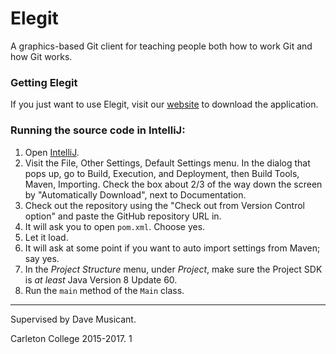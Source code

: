 # Elegit
A graphics-based Git client for teaching people both how to work Git and how Git works.

### Getting Elegit
If you just want to use Elegit, visit our [website](http://elegit.org) to download the application.

### Running the source code in IntelliJ:
1. Open [IntelliJ](https://www.jetbrains.com/idea/).
2. Visit the File, Other Settings, Default Settings menu. In the dialog that pops up, go to Build, Execution, and Deployment,
then Build Tools, Maven, Importing. Check the box about 2/3 of the way down the screen by "Automatically Download",
next to Documentation.
2. Check out the repository using the "Check out from Version Control option" and paste the GitHub repository URL in.
3. It will ask you to open `pom.xml`. Choose yes.
4. Let it load.
5. It will ask at some point if you want to auto import settings from Maven; say yes.
4. In the *Project Structure* menu, under *Project*, make sure the Project SDK is *at least* Java Version 8 Update 60.
5. Run the `main` method of the `Main` class.

***

Supervised by Dave Musicant.

Carleton College 2015-2017.
1

